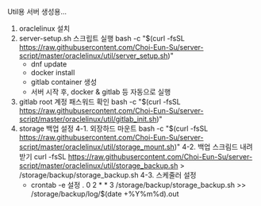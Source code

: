 Util용 서버 생성용...
1. oraclelinux 설치
2. server-setup.sh 스크립트 실행       bash -c "$(curl -fsSL https://raw.githubusercontent.com/Choi-Eun-Su/server-script/master/oraclelinux/util/server_setup.sh)"
	- dnf update
	- docker install
	- gitlab container 생성
	- 서버 시작 후, docker & gitlab 등 자동으로 실행
3. gitlab root 계정 패스워드 확인        bash -c "$(curl -fsSL https://raw.githubusercontent.com/Choi-Eun-Su/server-script/master/oraclelinux/util/gitlab_init.sh)"
4. storage 백업 설정
	4-1. 외장하드 마운트 bash -c "$(curl -fsSL https://raw.githubusercontent.com/Choi-Eun-Su/server-script/master/oraclelinux/util/storage_mount.sh)"
	4-2. 백업 스크림드 내려받기 curl -fsSL https://raw.githubusercontent.com/Choi-Eun-Su/server-script/master/oraclelinux/util/storage_backup.sh > /storage/backup/storage_backup.sh
	4-3. 스케줄러 설정
	- crontab -e 설정 
		. 0 2 * * 3 /storage/backup/storage_backup.sh >> /storage/backup/log/$(date +\%Y\%m\%d).out

